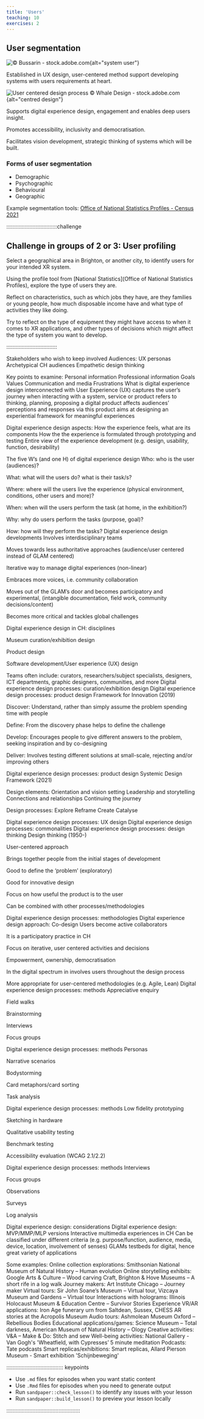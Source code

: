 ```yaml
---
title: 'Users'
teaching: 10
exercises: 2
---
```


## User segmentation
![&copy; Bussarin - stock.adobe.com](fig/AdobeStock_551780552.jpeg){alt="system user"}

Established in UX design, user-centered method support 
developing systems with users requirements at heart.

![User centered design process &copy; Whale Design - stock.adobe.com](fig/AdobeStock_424127018.jpeg){alt="centred design"}

Supports digital experience design, engagement and enables deep users insight.

Promotes accessibility, inclusivity and democratisation.

Facilitates vision development, strategic thinking of systems which will be built.

### Forms of user segmentation

- Demographic
- Psychographic
- Behavioural
- Geographic

Example segmentation tools: [Office of National Statistics Profiles - Census 2021](https://www.ons.gov.uk/visualisations/customprofiles/draw/)

:::::::::::::::::::::::::::::::::challenge

## Challenge in groups of 2 or 3: User profiling

Select a geographical area in Brighton, or another city, to identify users
for your intended
XR system. 

Using the
profile tool from [National Statistics](Office of National Statistics Profiles),
explore the type of users they are.

Reflect on characteristics, such as which jobs
they have, are they families or young people,
how much disposable income have and what 
type of activities they like doing.

Try to reflect on the type of equipment they might have access to
when it comes to XR applications, and other
types of decisions which might affect the type of
system you want to develop.


:::::::::::::::::::::::::::::::::

Stakeholders who wish to keep involved
Audiences: UX personas
Archetypical CH audiences
Empathetic design thinking

Key points to examine:
Personal information
Professional information
Goals
Values
Communication and media
Frustrations
What is digital experience design
interconnected with User Experience (UX)
captures the user’s journey when interacting with a system, service or product
refers to thinking, planning, proposing a digital product
affects audiences’ perceptions and responses via this product
aims at designing an experiential framework for meaningful experiences

Digital experience design aspects:
How the experience feels, what are its components
How the the experience is formulated through prototyping and testing
Entire view of the experience development  (e.g. design, usability, function, desirability)


The five W’s (and one H)  of digital experience design
Who: who is the user (audiences)?

What: what will the users do? what is their task/s?

Where: where will the users live the experience (physical environment, conditions, other users and more)?

When: when will the users perform the task (at home, in the exhibition?)

Why: why do users perform the tasks (purpose, goal)?

How: how will they perform the tasks?
Digital experience design developments
Involves interdisciplinary teams

Moves towards less authoritative approaches (audience/user centered instead of GLAM centered)

Iterative way to manage digital experiences (non-linear)

Embraces more voices, i.e. community collaboration

Moves out of the GLAM’s door and becomes participatory and experimental, (intangible documentation, field work, community decisions/content)

Becomes more critical and tackles global challenges


Digital experience design in CH: disciplines

Museum curation/exhibition design

Product design

Software development/User experience (UX) design

Teams often include: curators, researchers/subject specialists, designers, ICT departments, graphic designers, communities, and more
Digital experience design processes: curation/exhibition design 
Digital experience design processes: product design 
Framework for Innovation (2019)

Discover: Understand, rather than simply assume the problem spending time with people

Define: From the discovery phase helps to define the challenge

Develop: Encourages people to give different answers to the problem, seeking inspiration and by co-designing

Deliver: Involves testing different solutions at small-scale, rejecting and/or improving others

Digital experience design processes: product design 
Systemic Design Framework (2021)

Design elements:
Orientation and vision setting
Leadership and storytelling
Connections and relationships
Continuing the journey

Design processes:
Explore
Reframe
Create
Catalyse


Digital experience design processes: UX design 
Digital experience design processes: commonalities
Digital experience design processes: design thinking
Design thinking (1950-)

User-centered approach

Brings together people from the initial stages of development

Good to define the ‘problem’ (exploratory)

Good for innovative design

Focus on how useful the product is to the user

Can be combined with other processes/methodologies

Digital experience design processes: methodologies
Digital experience design approach: Co-design
Users become active collaborators

It is a participatory practice in CH

Focus on iterative, user centered activities and decisions

Empowerment, ownership, democratisation

In the digital spectrum in involves users throughout the design process

More appropriate for user-centered methodologies (e.g. Agile, Lean)
Digital experience design processes: methods
Appreciative enquiry

Field walks

Brainstorming

Interviews

Focus groups

Digital experience design processes: methods
Personas

Narrative scenarios

Bodystorming

Card metaphors/card sorting

Task analysis



Digital experience design processes: methods
Low fidelity prototyping

Sketching in hardware

Qualitative usability testing

Benchmark testing

Accessibility evaluation (WCAG 2.1/2.2)


Digital experience design processes: methods
Interviews

Focus groups

Observations

Surveys

Log analysis

Digital experience design: considerations
Digital experience design: MVP/MMP/MLP versions
Interactive multimedia experiences in CH
Can be classified under different criteria (e.g. purpose/function, audience, media, device, location, involvement of senses)
GLAMs testbeds for digital, hence great variety of applications

Some examples:
Online collection explorations: Smithsonian National Museum of Natural History – Human evolution 
Online storytelling exhibits: Google Arts & Culture – Wood carving Craft, Brighton & Hove Museums – A short rife in a log walk
Journey makers: Art Institute Chicago – Journey maker
Virtual tours: Sir John Soane’s Museum – Virtual tour, Vizcaya Museum and Gardens – Virtual tour
Interactions with holograms: Illinois Holocaust Museum & Education Centre – Survivor Stories Experience
VR/AR applications: Iron Age funerary urn from Saltdean, Sussex, CHESS AR stories at the Acropolis Museum
Audio tours: Ashmolean Museum Oxford – Rebellious Bodies
Educational applications/games: Science Museum – Total darkness, American Museum of Natural History – Ology
Creative activities: V&A – Make & Do: Stitch and sew
Well-being activities: National Gallery - Van Gogh's 'Wheatfield, with Cypresses’ 5 minute meditation
Podcasts: Tate podcasts
Smart replicas/exhibitions: Smart replicas, Allard Pierson Museum - Smart exhibition 'Schijnbeweging'





::::::::::::::::::::::::::::::::::::: keypoints 

- Use `.md` files for episodes when you want static content
- Use `.Rmd` files for episodes when you need to generate output
- Run `sandpaper::check_lesson()` to identify any issues with your lesson
- Run `sandpaper::build_lesson()` to preview your lesson locally

::::::::::::::::::::::::::::::::::::::::::::::::

